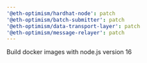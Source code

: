 ```yaml
---
'@eth-optimism/hardhat-node': patch
'@eth-optimism/batch-submitter': patch
'@eth-optimism/data-transport-layer': patch
'@eth-optimism/message-relayer': patch
---
```


Build docker images with node.js version 16
